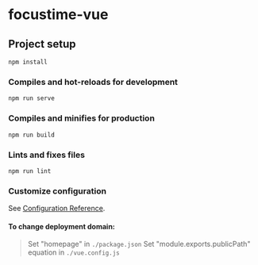 # focustime-vue

## Project setup

```
npm install
```

### Compiles and hot-reloads for development

```
npm run serve
```

### Compiles and minifies for production

```
npm run build
```

### Lints and fixes files

```
npm run lint
```

### Customize configuration

See [Configuration Reference](https://cli.vuejs.org/config/).

#### To change deployment domain:

> Set "homepage" in `./package.json`
> Set "module.exports.publicPath" equation in `./vue.config.js`
